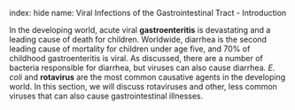 index: hide
name: Viral Infections of the Gastrointestinal Tract - Introduction

In the developing world, acute viral  **gastroenteritis** is devastating and a leading cause of death for children. Worldwide, diarrhea is the second leading cause of mortality for children under age five, and 70% of childhood gastroenteritis is viral. As discussed, there are a number of bacteria responsible for diarrhea, but viruses can also cause diarrhea.  *E. coli* and  **rotavirus** are the most common causative agents in the developing world. In this section, we will discuss rotaviruses and other, less common viruses that can also cause gastrointestinal illnesses.
